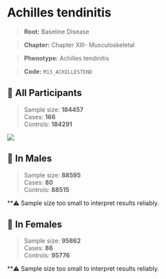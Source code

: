# Achilles tendinitis

> **Root:** Baseline Disease  

> **Chapter:** Chapter XIII- Musculoskeletal  

> **Phenotype:** Achilles tendinitis  

> **Code:** `M13_ACHILLESTEND`

## 🧪 All Participants  
> Sample size: **184457**  
> Cases: **166**  
> Controls: **184291**
<img src="/Disease/Figures/ALL/Incidence/M13_ACHILLESTEND.png"/>
<CsvTable src="/Disease_Data/ALL/Incidence/COX_M13_ACHILLESTEND.csv" label="🔍 View full results" />

## 👨 In Males  
> Sample size: **88595**  
> Cases: **80**  
> Controls: **88515**

**⚠️ Sample size too small to interpret results reliably.


## 👩 In Females  
> Sample size: **95862**  
> Cases: **86**  
> Controls: **95776**

**⚠️ Sample size too small to interpret results reliably.

